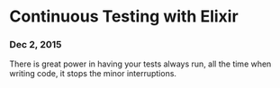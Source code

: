# Continuous Testing with Elixir
### Dec 2, 2015

There is great power in having your tests always run, all the time when writing code, it stops the minor interruptions.

